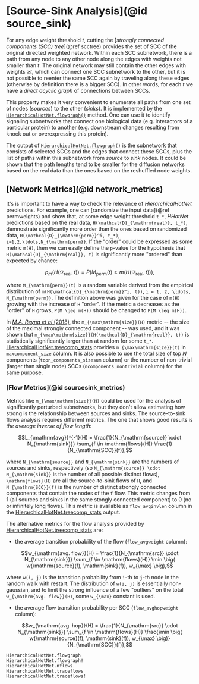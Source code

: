 # [Source-Sink Analysis](@id source_sink)

For any edge weight threshold *t*, cutting the [*strongly connected components (SCC) tree*](@ref scctree)
provides the set of SCC of the original directed weighted network.
Within each SCC subnetwork, there is a path from any node to any other node along
the edges with weights not smaller than *t*. The original network may still contain
the other edges with weights *≥t*, which can connect one SCC subnetwork to the
other, but it is not possible to reenter the same SCC again by traveling along
these edges (otherwise by definition there is a bigger SCC). In other words,
for each *t* we have a *direct acyclic graph* of connections between SCCs.

This property makes it very convenient to enumerate all paths from one set of nodes
(*sources*) to the other (*sinks*). It is implemented by the [`HierarchicalHotNet.flowgraph()`](@ref) method.
One can use it to identify signaling subnetworks that connect one biological
data (e.g. interactors of a particular protein) to another (e.g. downstream
changes resulting from knock out or overexpressing this protein).

The output of [`HierarchicalHotNet.flowgraph()`](@ref) is the subnetwork that consists of selected SCCs
and the edges that connect these SCCs, plus the list of paths within this subnetwork
from *source* to *sink* nodes. It could be shown that the path lengths tend
to be smaller for the diffusion networks based on the real data than the ones
based on the reshuffled node weights.

## [Network Metrics](@id network_metrics)

It's is important to have a way to check the relevance of *HierarchicalHotNet* predictions.
For example, one can [randomize the input data](@ref permweights) and show that, at some edge weight
threshold ``t_*``, *HHotNet* predictions based on the real data, ``H(\mathcal{D}_{\mathrm{real}}, t_*)``,
demnostrate significantly more order than the ones based on randomized data,
``H(\mathcal{D}_{\mathrm{perm}}^i, t_*)``, ``i=1,2,\ldots,N_{\mathrm{perm}}``.
If the "order" could be expressed as some metric ``m(H)``, then we can easily define
the ``p``-value for the hypothesis that ``H(\mathcal{D}_{\mathrm{real}}, t)`` is significantly
more "ordered" than expected by chance:
```math
p_m(H(\mathcal{D}_{\mathrm{real}}, t)) = P\big(M_{\mathrm{perm}}(t) \geq m(H(\mathcal{D}_{\mathrm{real}}, t)) \big),
```
where ``M_{\mathrm{perm}}(t)`` is a random variable derived from the empirical distribution
of ``m(H(\mathcal{D}_{\mathrm{perm}}^i, t))``, ``i = 1, 2, \ldots, N_{\mathrm{perm}}``.
The definition above was given for the case of ``m(H)`` growing with the increase of ``H`` "order".
If the metric ``m`` decreases as the "order" of ``H`` grows, ``P(M \geq m(H))`` should be changed
to ``P(M \leq m(H))``.

In [_M.A. Reyna et al_ (2018)](https://academic.oup.com/bioinformatics/article/34/17/i972/5093236),
the ``m_{\max\mathrm{size}}(H)`` metric -- the size of the maximal strongly connected component -- was used,
and it was shown that ``m_{\max\mathrm{size}}(H(\mathcal{D}_{\mathrm{real}}, t))`` is statistically significantly larger
than at random for some ``t_*``. [HierarchicalHotNet.treecomp_stats](@ref) provides ``m_{\max\mathrm{size}}(t)``
in `maxcomponent_size` column.
It is also possible to use the total size of top *N* components (`topn_components_sizesum` column) or the number of
non-trivial (larger than single node) SCCs (`ncomponents_nontrivial` column) for the same purpose.

### [Flow Metrics](@id sourcesink_metrics)

Metrics like ``m_{\max\mathrm{size}}(H)`` could be used for the analysis of significantly perturbed subnetworks,
but they don't allow estimating how strong is the relationship between sources and sinks.
The source-to-sink flows analysis requires different metrics. The one that shows good results is *the average inverse of flow length*:
```math
L_{\mathrm{avg}}^{-1}(H) = \frac{1}{N_{\mathrm{source}} \cdot N_{\mathrm{sink}}} \sum_{f \in \mathrm{flows}(H)} \frac{1}{N_{\mathrm{SCC}}(f)},
```
where ``N_{\mathrm{source}}`` and ``N_{\mathrm{sink}}`` are the numbers of sources and sinks, respectively
(so ``N_{\mathrm{source}} \cdot N_{\mathrm{sink}}`` is the number of all possible distinct flows),
``\mathrm{flows}(H)`` are all the source-to-sink flows of ``H``, and ``N_{\mathrm{SCC}}(f)`` is the
number of distinct strongly connected components that contain the nodes of the ``f`` flow.
This metric changes from 1 (all sources and sinks in the same stongly connected component) to 0
(no or infinitely long flows).
This metric is available as `flow_avginvlen` column in the [HierarchicalHotNet.treecomp_stats](@ref) output.

The alternative metrics for the flow analysis provided by [HierarchicalHotNet.treecomp_stats](@ref) are:
 * the average transition probability of the flow (`flow_avgweight` column):
```math
w_{\mathrm{avg. flow}}(H) = \frac{1}{N_{\mathrm{src}} \cdot N_{\mathrm{sink}}} \sum_{f \in \mathrm{flows}(H)} \min \big( w(\mathrm{source}(f), \mathrm{sink}(f)), w_{\max} \big),
```
where ``w(i, j)`` is the transition probability from ``i``-th to ``j``-th node in the random walk with restart.
The distribution of ``w(i, j)`` is essentially non-gaussian, and to limit the strong influence of a few "outliers" on the
total ``w_{\mathrm{avg. flow}}(H)``, some ``w_{\max}`` constant is used.
* the average flow transition probability per SCC (`flow_avghopweight` column):
```math
w_{\mathrm{avg. hop}}(H) = \frac{1}{N_{\mathrm{src}} \cdot N_{\mathrm{sink}}} \sum_{f \in \mathrm{flows}(H)} \frac{\min \big( w(\mathrm{source}(f), \mathrm{sink}(f)), w_{\max} \big)}{N_{\mathrm{SCC}}(f)},
```

```@docs
HierarchicalHotNet.flowgraph
HierarchicalHotNet.flowgraph!
HierarchicalHotNet.nflows
HierarchicalHotNet.traceflows
HierarchicalHotNet.traceflows!
```

